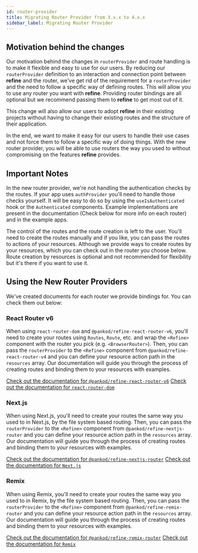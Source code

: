 ```yaml
---
id: router-provider
title: Migrating Router Provider from 3.x.x to 4.x.x
sidebar_label: Migrating Router Provider
---
```


## Motivation behind the changes

Our motivation behind the changes in `routerProvider` and route handling is to make it flexible and easy to use for our users. By reducing our `routerProvider` definition to an interaction and connection point between **refine** and the router, we've get rid of the requirement for a `routerProvider` and the need to follow a specific way of defining routes. This will allow you to use any router you want with **refine**. Providing router bindings are all optional but we recommend passing them to **refine** to get most out of it.

This change will also allow our users to adopt **refine** in their existing projects without having to change their existing routes and the structure of their application.

In the end, we want to make it easy for our users to handle their use cases and not force them to follow a specific way of doing things. With the new router provider, you will be able to use routers the way you used to without compromising on the features **refine** provides.

## Important Notes

In the new router provider, we're not handling the authentication checks by the routes. If your app uses `authProvider` you'll need to handle those checks yourself. It will be easy to do so by using the `useIsAuthenticated` hook or the `Authenticated` components. Example implementations are present in the documentation (Check below for more info on each router) and in the example apps. 

The control of the routes and the route creation is left to the user. You'll need to create the routes manually and if you like, you can pass the routes to actions of your resources. Although we provide ways to create routes by your resources, which you can check out in the router you choose below. Route creation by resources is optional and not recommended for flexibility but it's there if you want to use it.


## Using the New Router Providers

We've created documents for each router we provide bindings for. You can check them out below:

### React Router v6

When using `react-router-dom` and `@pankod/refine-react-router-v6`, you'll need to create your routes using `Routes`, `Route`, etc. and wrap the `<Refine>` component with the router you pick (e.g. `<BrowserRouter>`). Then, you can pass the `routerProvider` to the `<Refine>` component from `@pankod/refine-react-router-v4` and you can define your resource action path in the `resources` array. Our documentation will guide you through the process of creating routes and binding them to your resources with examples.

[Check out the documentation for `@pankod/refine-react-router-v6`](docs/packages/documentation/routers/react-router-v6/)
[Check out the documentation for `react-router-dom`](https://reactrouter.com)

### Next.js

When using Next.js, you'll need to create your routes the same way you used to in Next.js, by the file system based routing. Then, you can pass the `routerProvider` to the `<Refine>` component from `@pankod/refine-nextjs-router` and you can define your resource action path in the `resources` array. Our documentation will guide you through the process of creating routes and binding them to your resources with examples.

[Check out the documentation for `@pankod/refine-nextjs-router`](docs/packages/documentation/routers/nextjs/)
[Check out the documentation for `Next.js`](https://nextjs.org/docs/getting-started)

### Remix

When using Remix, you'll need to create your routes the same way you used to in Remix, by the file system based routing. Then, you can pass the `routerProvider` to the `<Refine>` component from `@pankod/refine-remix-router` and you can define your resource action path in the `resources` array. Our documentation will guide you through the process of creating routes and binding them to your resources with examples.

[Check out the documentation for `@pankod/refine-remix-router`](docs/packages/documentation/routers/remix/)
[Check out the documentation for `Remix`](https://remix.run/docs/en/main)
